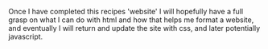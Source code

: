 Once I have completed this recipes 'website' I will hopefully have a full grasp on what I can do with html and how that helps me format a website, and eventually I will return and update the site with css, and later potentially javascript.